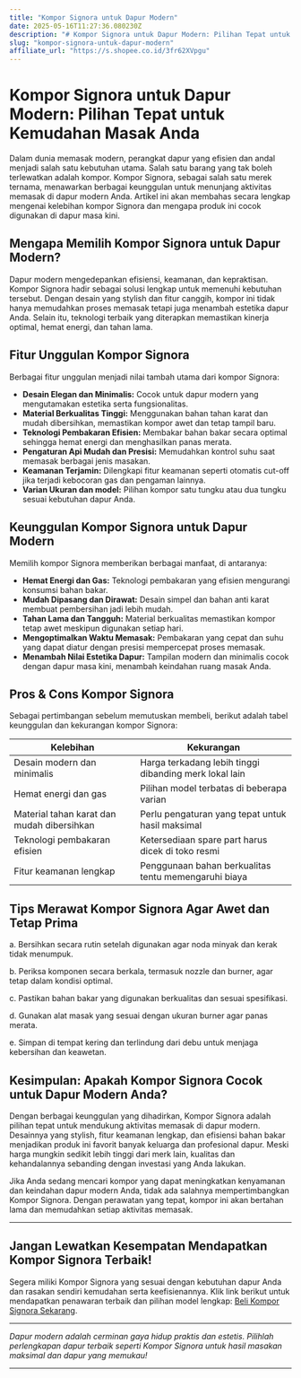 ```yaml
---
title: "Kompor Signora untuk Dapur Modern"
date: 2025-05-16T11:27:36.080230Z
description: "# Kompor Signora untuk Dapur Modern: Pilihan Tepat untuk Kemudahan Masak Anda..."
slug: "kompor-signora-untuk-dapur-modern"
affiliate_url: "https://s.shopee.co.id/3fr62XVpgu"
---
```

# Kompor Signora untuk Dapur Modern: Pilihan Tepat untuk Kemudahan Masak Anda

Dalam dunia memasak modern, perangkat dapur yang efisien dan andal menjadi salah satu kebutuhan utama. Salah satu barang yang tak boleh terlewatkan adalah kompor. Kompor Signora, sebagai salah satu merek ternama, menawarkan berbagai keunggulan untuk menunjang aktivitas memasak di dapur modern Anda. Artikel ini akan membahas secara lengkap mengenai kelebihan kompor Signora dan mengapa produk ini cocok digunakan di dapur masa kini.

## Mengapa Memilih Kompor Signora untuk Dapur Modern?

Dapur modern mengedepankan efisiensi, keamanan, dan kepraktisan. Kompor Signora hadir sebagai solusi lengkap untuk memenuhi kebutuhan tersebut. Dengan desain yang stylish dan fitur canggih, kompor ini tidak hanya memudahkan proses memasak tetapi juga menambah estetika dapur Anda. Selain itu, teknologi terbaik yang diterapkan memastikan kinerja optimal, hemat energi, dan tahan lama.

## Fitur Unggulan Kompor Signora

Berbagai fitur unggulan menjadi nilai tambah utama dari kompor Signora:

- **Desain Elegan dan Minimalis:** Cocok untuk dapur modern yang mengutamakan estetika serta fungsionalitas.
- **Material Berkualitas Tinggi:** Menggunakan bahan tahan karat dan mudah dibersihkan, memastikan kompor awet dan tetap tampil baru.
- **Teknologi Pembakaran Efisien:** Membakar bahan bakar secara optimal sehingga hemat energi dan menghasilkan panas merata.
- **Pengaturan Api Mudah dan Presisi:** Memudahkan kontrol suhu saat memasak berbagai jenis masakan.
- **Keamanan Terjamin:** Dilengkapi fitur keamanan seperti otomatis cut-off jika terjadi kebocoran gas dan pengaman lainnya.
- **Varian Ukuran dan model:** Pilihan kompor satu tungku atau dua tungku sesuai kebutuhan dapur Anda.

## Keunggulan Kompor Signora untuk Dapur Modern

Memilih kompor Signora memberikan berbagai manfaat, di antaranya:

- **Hemat Energi dan Gas:** Teknologi pembakaran yang efisien mengurangi konsumsi bahan bakar.
- **Mudah Dipasang dan Dirawat:** Desain simpel dan bahan anti karat membuat pembersihan jadi lebih mudah.
- **Tahan Lama dan Tangguh:** Material berkualitas memastikan kompor tetap awet meskipun digunakan setiap hari.
- **Mengoptimalkan Waktu Memasak:** Pembakaran yang cepat dan suhu yang dapat diatur dengan presisi mempercepat proses memasak.
- **Menambah Nilai Estetika Dapur:** Tampilan modern dan minimalis cocok dengan dapur masa kini, menambah keindahan ruang masak Anda.

## Pros & Cons Kompor Signora

Sebagai pertimbangan sebelum memutuskan membeli, berikut adalah tabel keunggulan dan kekurangan kompor Signora:

| Kelebihan                                    | Kekurangan                                    |
|----------------------------------------------|----------------------------------------------|
| Desain modern dan minimalis                 | Harga terkadang lebih tinggi dibanding merk lokal lain |
| Hemat energi dan gas                        | Pilihan model terbatas di beberapa varian |
| Material tahan karat dan mudah dibersihkan| Perlu pengaturan yang tepat untuk hasil maksimal |
| Teknologi pembakaran efisien                | Ketersediaan spare part harus dicek di toko resmi |
| Fitur keamanan lengkap                     | Penggunaan bahan berkualitas tentu memengaruhi biaya |

## Tips Merawat Kompor Signora Agar Awet dan Tetap Prima

a. Bersihkan secara rutin setelah digunakan agar noda minyak dan kerak tidak menumpuk.

b. Periksa komponen secara berkala, termasuk nozzle dan burner, agar tetap dalam kondisi optimal.

c. Pastikan bahan bakar yang digunakan berkualitas dan sesuai spesifikasi.

d. Gunakan alat masak yang sesuai dengan ukuran burner agar panas merata.

e. Simpan di tempat kering dan terlindung dari debu untuk menjaga kebersihan dan keawetan.

## Kesimpulan: Apakah Kompor Signora Cocok untuk Dapur Modern Anda?

Dengan berbagai keunggulan yang dihadirkan, Kompor Signora adalah pilihan tepat untuk mendukung aktivitas memasak di dapur modern. Desainnya yang stylish, fitur keamanan lengkap, dan efisiensi bahan bakar menjadikan produk ini favorit banyak keluarga dan profesional dapur. Meski harga mungkin sedikit lebih tinggi dari merk lain, kualitas dan kehandalannya sebanding dengan investasi yang Anda lakukan.

Jika Anda sedang mencari kompor yang dapat meningkatkan kenyamanan dan keindahan dapur modern Anda, tidak ada salahnya mempertimbangkan Kompor Signora. Dengan perawatan yang tepat, kompor ini akan bertahan lama dan memudahkan setiap aktivitas memasak.

---

## Jangan Lewatkan Kesempatan Mendapatkan Kompor Signora Terbaik!

Segera miliki Kompor Signora yang sesuai dengan kebutuhan dapur Anda dan rasakan sendiri kemudahan serta keefisienannya. Klik link berikut untuk mendapatkan penawaran terbaik dan pilihan model lengkap: [Beli Kompor Signora Sekarang](https://s.shopee.co.id/3fr62XVpgu).

---

*Dapur modern adalah cerminan gaya hidup praktis dan estetis. Pilihlah perlengkapan dapur terbaik seperti Kompor Signora untuk hasil masakan maksimal dan dapur yang memukau!*

---